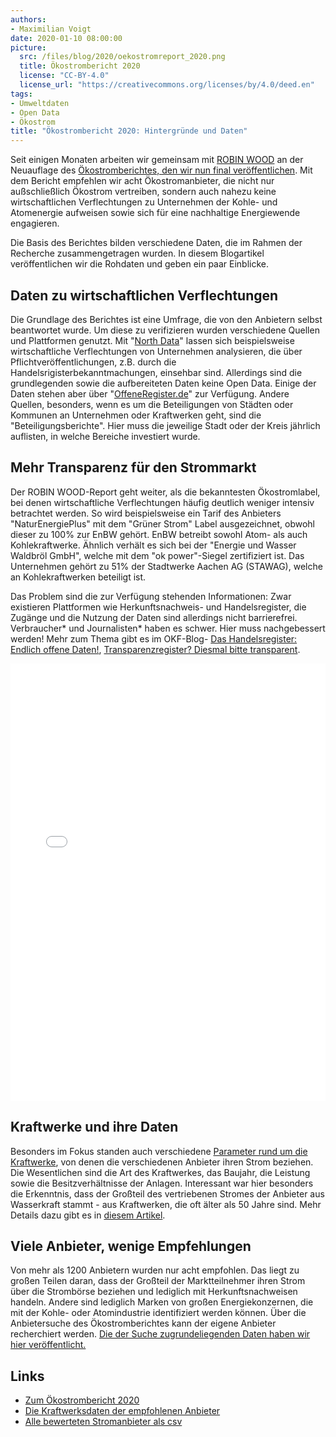 ```yaml
---
authors: 
- Maximilian Voigt
date: 2020-01-10 08:00:00
picture:
  src: /files/blog/2020/oekostromreport_2020.png
  title: Ökostrombericht 2020
  license: "CC-BY-4.0"
  license_url: "https://creativecommons.org/licenses/by/4.0/deed.en"
tags:
- Umweltdaten
- Open Data
- Ökostrom
title: "Ökostrombericht 2020: Hintergründe und Daten"
---
```


Seit einigen Monaten arbeiten wir gemeinsam mit [ROBIN WOOD](https://www.robinwood.de/) an der Neuauflage des [Ökostromberichtes, den wir nun final veröffentlichen](https://www.robinwood.de/oekostromreport-2020). Mit dem Bericht empfehlen wir acht Ökostromanbieter, die nicht nur außschließlich Ökostrom vertreiben, sondern auch nahezu keine wirtschaftlichen Verflechtungen zu Unternehmen der Kohle- und Atomenergie aufweisen sowie sich für eine nachhaltige Energiewende engagieren.

Die Basis des Berichtes bilden verschiedene Daten, die im Rahmen der Recherche zusammengetragen wurden. In diesem Blogartikel veröffentlichen wir die Rohdaten und geben ein paar Einblicke.

## Daten zu wirtschaftlichen Verflechtungen
Die Grundlage des Berichtes ist eine Umfrage, die von den Anbietern selbst beantwortet wurde. Um diese zu verifizieren wurden verschiedene Quellen und Plattformen genutzt. Mit "[North Data](https://www.northdata.de/)" lassen sich beispielsweise wirtschaftliche Verflechtungen von Unternehmen analysieren, die über Pflichtveröffentlichungen, z.B. durch die Handelsrigisterbekanntmachungen, einsehbar sind. Allerdings sind die grundlegenden sowie die aufbereiteten Daten keine Open Data. Einige der Daten stehen aber über "[OffeneRegister.de](https://offeneregister.de/)" zur Verfügung.
Andere Quellen, besonders, wenn es um die Beteiligungen von Städten oder Kommunen an Unternehmen oder Kraftwerken geht, sind die "Beteiligungsberichte". Hier muss die jeweilige Stadt oder der Kreis jährlich auflisten, in welche Bereiche investiert wurde.

## Mehr Transparenz für den Strommarkt
Der ROBIN WOOD-Report geht weiter, als die bekanntesten Ökostromlabel, bei denen wirtschaftliche Verflechtungen häufig deutlich weniger intensiv betrachtet werden. So wird beispielsweise ein Tarif des Anbieters "NaturEnergiePlus" mit dem "Grüner Strom" Label ausgezeichnet, obwohl dieser zu 100% zur EnBW gehört. EnBW betreibt sowohl Atom- als auch Kohlekraftwerke. Ähnlich verhält es sich bei der "Energie und Wasser Waldbröl GmbH", welche mit dem "ok power"-Siegel zertifiziert ist. Das Unternehmen gehört zu 51% der Stadtwerke Aachen AG (STAWAG), welche an Kohlekraftwerken beteiligt ist.

Das Problem sind die zur Verfügung stehenden Informationen: Zwar existieren Plattformen wie Herkunftsnachweis- und Handelsregister, die Zugänge und die Nutzung der Daten sind allerdings nicht barrierefrei. Verbraucher* und Journalisten* haben es schwer. Hier muss nachgebessert werden! Mehr zum Thema gibt es im OKF-Blog- [Das Handelsregister: Endlich offene Daten!](https://okfn.de/blog/2019/02/handelsregister/), [Transparenzregister? Diesmal bitte transparent](https://okfn.de/blog/2018/06/transparenz-register/).

<iframe title="Inbetriebnahme und Installierte Leistung der Bezugskraftwerke" aria-label="Scatter Plot" id="datawrapper-chart-R0dwa" src="//datawrapper.dwcdn.net/R0dwa/1/" scrolling="no" frameborder="0" style="width: 0; min-width: 100% !important; border: none;" height="700"></iframe><script type="text/javascript">!function(){"use strict";window.addEventListener("message",function(a){if(void 0!==a.data["datawrapper-height"])for(var e in a.data["datawrapper-height"]){var t=document.getElementById("datawrapper-chart-"+e)||document.querySelector("iframe[src*='"+e+"']");t&&(t.style.height=a.data["datawrapper-height"][e]+"px")}})}();</script>

## Kraftwerke und ihre Daten
Besonders im Fokus standen auch verschiedene [Parameter rund um die Kraftwerke](https://github.com/Datenschule/oekostrom-suche-proto/tree/gh-pages/assets/data/provider), von denen die verschiedenen Anbieter ihren Strom beziehen. Die Wesentlichen sind die Art des Kraftwerkes, das Baujahr, die Leistung sowie die Besitzverhältnisse der Anlagen.
Interessant war hier besonders die Erkenntnis, dass der Großteil des vertriebenen Stromes der Anbieter aus Wasserkraft stammt - aus Kraftwerken, die oft älter als 50 Jahre sind. Mehr Details dazu gibt es in [diesem Artikel](https://datenschule.de/blog/2019/11/Einschr%C3%A4nkung-der-Verbraucherinnen-%C3%96kostrom-aus-dem-Ausland/).

## Viele Anbieter, wenige Empfehlungen
Von mehr als 1200 Anbietern wurden nur acht empfohlen. Das liegt zu großen Teilen daran, dass der Großteil der Marktteilnehmer ihren Strom über die Strombörse beziehen und lediglich mit Herkunftsnachweisen handeln. Andere sind lediglich Marken von großen Energiekonzernen, die mit der Kohle- oder Atomindustrie identifiziert werden können.
Über die Anbietersuche des Ökostromberichtes kann der eigene Anbieter recherchiert werden. [Die der Suche zugrundeliegenden Daten haben wir hier veröffentlicht.](https://github.com/Datenschule/oekostrom-suche-proto/tree/gh-pages/assets/data)

## Links
* [Zum Ökostrombericht 2020](https://www.robinwood.de/oekostromreport-2020)
* [Die Kraftwerksdaten der empfohlenen Anbieter](https://github.com/Datenschule/oekostrom-suche-proto/tree/gh-pages/assets/data/provider)
* [Alle bewerteten Stromanbieter als csv](https://github.com/Datenschule/oekostrom-suche-proto/tree/gh-pages/assets/data)